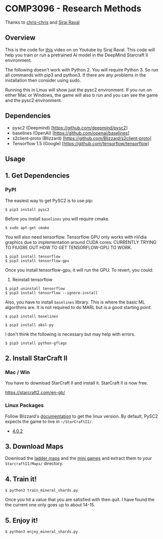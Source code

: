 # COMP3096 - Research Methods
Thanks to [chris-chris](https://github.com/chris-chris/pysc2-examples) and [Siraj Raval](https://github.com/Zacharias030/A-Guide-to-DeepMinds-StarCraft-AI-Environment)

## Overview

This is the code for [this](https://youtu.be/URWXG5jRB-A) video on on Youtube by Siraj Raval. This code will help you train or run a pretrained AI model in the DeepMind Starcraft II environment.

The following doesn't work with Python 2. You will require Python 3. So run all commands with pip3 and python3. If there are any problems in the installation then consider using sudo.

Running this in Linux will show just the pysc2 environment. If you run on either Mac or Windows, the game will also b run and you can see the game and the pysc2 environment.

## Dependencies

- pysc2 (Deepmind) [https://github.com/deepmind/pysc2]
- baselines (OpenAI) [https://github.com/openai/baselines]
- s2client-proto (Blizzard) [https://github.com/Blizzard/s2client-proto]
- Tensorflow 1.5 (Google) [https://github.com/tensorflow/tensorflow]

## Usage


## 1. Get Dependencies

### PyPI

The easiest way to get PySC2 is to use pip:

```shell
$ pip3 install pysc2
```

Before you install `baselines` you will require cmake.
```shell
$ sudo apt-get cmake
```

You will also need tensorflow. Tensorflow GPU only works with nVidia graphics due to implementation around CUDA cores.
CURRENTLY TRYING TO FIUGRE OUT HOW TO GET TENSORFLOW-GPU TO WORK.
```shell
$ pip3 install tensorflow
$ pip3 install tensorflow-gpu
```

Once you install tensorflow-gpu, it will run the GPU. To revert, you could:
1. Reinstall tensorflow
```shell
$ pip3 uninstall tensorflow
$ pip3 install tensorflow --ignore-install
```

Also, you have to install `baselines` library. This is where the basic ML algorithms are. It is not required to do MARL but is a good starting point.

```shell
$ pip3 install baselines
```

```shell
$ pip3 install absl-py
```

I don't think the following is necessary but may help with errors.
```shell
$ pip3 install python-gflags
```

## 2. Install StarCraft II

### Mac / Win

You have to download StarCraft II and install it. StarCraft II is now free.

https://starcraft2.com/en-gb/

### Linux Packages

Follow Blizzard's [documentation](https://github.com/Blizzard/s2client-proto#downloads) to
get the linux version. By default, PySC2 expects the game to live in
`~/StarCraftII/`.

* [4.0.2](http://blzdistsc2-a.akamaihd.net/Linux/SC2.4.0.2.zip)

## 3. Download Maps

Download the [ladder maps](https://github.com/Blizzard/s2client-proto#downloads)
and the [mini games](https://github.com/deepmind/pysc2/releases/download/v1.0/mini_games.zip)
and extract them to your `StarcraftII/Maps/` directory.

## 4. Train it!

```shell
$ python3 train_mineral_shards.py
```

Once you hit a value that you are satisfied with then quit. I have found the the current one only goes up to about 14-15.

## 5. Enjoy it!

```shell
$ python3 enjoy_mineral_shards.py
```
